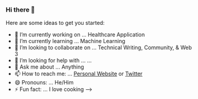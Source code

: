 ### Hi there 👋



Here are some ideas to get you started:

- 🔭 I’m currently working on ... Healthcare Application
- 🌱 I’m currently learning ... Machine Learning
- 👯 I’m looking to collaborate on ... Technical Writing, Community, & Web 3
- 🤔 I’m looking for help with ... ...
- 💬 Ask me about ... Anything
- 📫 How to reach me: ... [Personal Website](https://vickjoe.tech) or [Twitter](https://twitter.com/IamVickjoe)
- 😄 Pronouns: ... He/Him
- ⚡ Fun fact: ... I love cooking
-->
